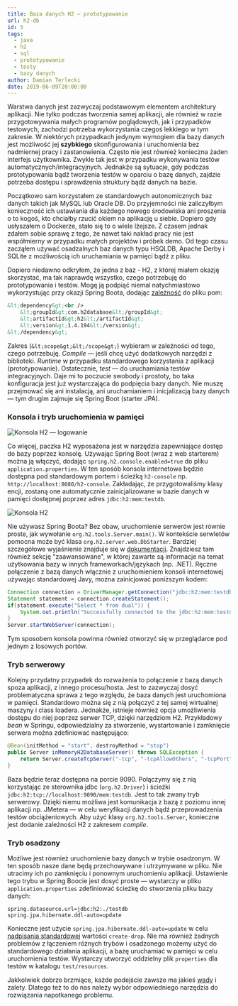 ```yaml
---
title: Baza danych H2 — prototypowanie
url: h2-db
id: 5
tags:
  - java
  - h2
  - sql
  - prototypowanie
  - testy
  - bazy danych
author: Damian Terlecki
date: 2019-06-09T20:00:00
---
```


Warstwa danych jest zazwyczaj podstawowym elementem architektury aplikacji. Nie tylko podczas tworzenia samej aplikacji, ale również w razie przygotowywania małych programów poglądowych, jak i przypadków testowych, zachodzi potrzeba wykorzystania czegoś lekkiego w tym zakresie. W niektórych przypadkach jedynym wymogiem dla bazy danych jest możliwość jej **szybkiego** skonfigurowania i uruchomienia bez nadmiernej pracy i zastanowienia. Często nie jest również konieczna żaden interfejs użytkownika. Zwykle tak jest w przypadku wykonywania testów automatycznych/integracyjnych. Jednakże są sytuacje, gdy podczas prototypowania bądź tworzenia testów w oparciu o bazę danych, zajdzie potrzeba dostępu i sprawdzenia struktury bądź danych na bazie.

Początkowo sam korzystałem ze standardowych autonomicznych baz danych takich jak MySQL lub Oracle DB. Do przyjemności nie zaliczyłbym konieczność ich ustawiania dla każdego nowego środowiska ani proszenia o to kogoś, kto chciałby rzucić okiem na aplikację u siebie. Dopiero gdy usłyszałem o Dockerze, stało się to o wiele lżejsze. Z czasem jednak zdałem sobie sprawę z tego, że nawet taki nakład pracy nie jest współmierny w przypadku małych projektów i próbek demo. Od tego czasu zacząłem używać osadzalnych baz danych typu HSQLDB, Apache Derby i SQLite z możliwością ich uruchamiania w pamięci bądź z pliku.

Dopiero niedawno odkryłem, że jedna z baz - H2, z której miałem okazję skorzystać, ma tak naprawdę wszystko, czego potrzebuję do prototypowania i testów. Mogę ją podpiąć niemal natychmiastowo wykorzystując przy okazji Spring Boota, dodając [zależność](https://mvnrepository.com/artifact/com.h2database/h2) do pliku pom:

```xml
&lt;dependency&gt;<br />
    &lt;groupId&gt;com.h2database&lt;/groupId&gt;
    &lt;artifactId&gt;h2&lt;/artifactId&gt;
    &lt;version&gt;1.4.194&lt;/version&gt;
&lt;/dependency&gt;
```

Zakres (`&lt;scope&gt;&lt;/scope&gt;`) wybieram w zależności od tego, czego potrzebuję. *Compile* — jeśli chcę użyć dodatkowych narzędzi z biblioteki. *Runtime* w przypadku standardowego korzystania z aplikacji (prototypowanie). Ostatecznie, *test* — do uruchamiania testów integracyjnych. Daje mi to poczucie swobody i prostoty, bo taka konfiguracja jest już wystarczająca do podpięcia bazy danych. Nie muszę przejmować się ani instalacją, ani uruchamianiem i inicjalizacją bazy danych — tym drugim zajmuje się Spring Boot (starter JPA).

### Konsola i tryb uruchomienia w pamięci

<img src="/img/lazy/h2-konsola-logowanie.jpg" alt="Konsola H2 — logowanie" title="Konsola H2 — logowanie" data-src="/img/hq/h2-konsola-logowanie.jpg">

Co więcej, paczka H2 wyposażona jest w narzędzia zapewniające dostęp do bazy poprzez konsolę. Używając Spring Boot (wraz z web starterem) można ją włączyć, dodając `spring.h2.console.enabled=true` do pliku `application.properties`. W ten sposób konsola internetowa będzie dostępna pod standardowym portem i ścieżką `h2-console` np. `http://localhost:8080/h2-console`. Zakładając, że przygotowaliśmy klasy encji, zostaną one automatycznie zainicjalizowane w bazie danych w pamięci dostępnej poprzez adres `jdbc:h2:mem:testdb`.

<img src="/img/lazy/h2-konsola.jpg" alt="Konsola H2" title="Konsola H2" data-src="/img/hq/h2-konsola.jpg">

Nie używasz Spring Boota? Bez obaw, uruchomienie serwerów jest równie proste, jak wywołanie `org.h2.tools.Server.main()`. W kontekście serwletów pomocna może być klasa `org.h2.server.web.DbStarter`. Bardziej szczegółowe wyjaśnienie znajduje się w [dokumentacji](http://www.h2database.com/html/tutorial.html). Znajdziesz tam również sekcję "zaawansowane", w której zawarte są informacje na temat użytkowania bazy w innych frameworkach/językach (np. .NET). Ręczne połączenie z bazą danych włącznie z uruchomieniem konsoli internetowej używając standardowej Javy, można zainicjować poniższym kodem:
```java
Connection connection = DriverManager.getConnection("jdbc:h2:mem:testdb", "sa", "");
Statement statement = connection.createStatement();
if(statement.execute("Select * from dual")) {
    System.out.println("Successfully connected to the jdbc:h2:mem:testdb");
}
Server.startWebServer(connection);
```
Tym sposobem konsola powinna również otworzyć się w przeglądarce pod jednym z losowych portów.

### Tryb serwerowy

Kolejny przydatny przypadek do rozważenia to połączenie z bazą danych spoza aplikacji, z innego procesu/hosta. Jest to zazwyczaj dosyć problematyczna sprawa z tego względu, że baza danych jest uruchomiona w pamięci. Standardowo można się z nią połączyć z tej samej wirtualnej maszyny i class loadera. Jednakże, istnieje również opcja umożliwienia dostępu do niej poprzez serwer TCP, dzięki narzędziom H2. Przykładowy *bean* w Springu, odpowiedzialny za stworzenie, wystartowanie i zamknięcie serwera można zdefiniować następująco:
```java
@Bean(initMethod = "start", destroyMethod = "stop")
public Server inMemoryH2DatabaseServer() throws SQLException {
    return Server.createTcpServer("-tcp", "-tcpAllowOthers", "-tcpPort", "9090");
}
```
Baza będzie teraz dostępna na porcie 9090. Połączymy się z nią korzystając ze sterownika jdbc (`org.h2.Driver`) i ścieżki `jdbc:h2:tcp://localhost:9090/mem:testdb`. Jest to tak zwany tryb serwerowy. Dzięki niemu możliwa jest komunikacja z bazą z poziomu innej aplikacji np. JMetera — w celu weryfikacji danych bądź przeprowadzenia testów obciążeniowych. Aby użyć klasy `org.h2.tools.Server`, konieczne jest dodanie zależności H2 z zakresem *compile*. 

### Tryb osadzony

Możliwe jest również uruchomienie bazy danych w trybie osadzonym. W ten sposób nasze dane będą przechowywane i utrzymywane w pliku. Nie utracimy ich po zamknięciu i ponownym uruchomieniu aplikacji. Ustawienie tego trybu w Spring Boocie jest dosyć proste — wystarczy w pliku `application.properties` zdefiniować ścieżkę do stworzenia pliku bazy danych:
```properties
spring.datasource.url=jdbc:h2:./testdb
spring.jpa.hibernate.ddl-auto=update
```
Konieczne jest użycie `spring.jpa.hibernate.ddl-auto=update` w celu [nadpisania standardowej](https://docs.spring.io/spring-boot/docs/current/reference/html/howto-database-initialization.html) wartości `create-drop`. Nie ma również żadnych problemów z łączeniem różnych trybów i osadzonego możemy użyć do standardowego działania aplikacji, a bazę uruchamiać w pamięci w celu uruchomienia testów. Wystarczy utworzyć oddzielny plik `properties` dla testów w katalogu `test/resources`.

Jakkolwiek dobrze brzmiące, każde podejście zawsze ma jakieś [wady](https://phauer.com/2017/dont-use-in-memory-databases-tests-h2/) i zalety. Dlatego też to do nas należy wybór odpowiedniego narzędzia do rozwiązania napotkanego problemu.